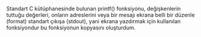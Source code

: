 Standart C kütüphanesinde bulunan printf() fonksiyonu, değişkenlerin tuttuğu değerleri, onların
adreslerini veya bir mesajı ekrana belli bir düzenle (format) standart çıkışa (stdout), yani ekrana
yazdırmak için kullanılan fonksiyondur bu fonksiyonun kopyasını oluşturdum.
